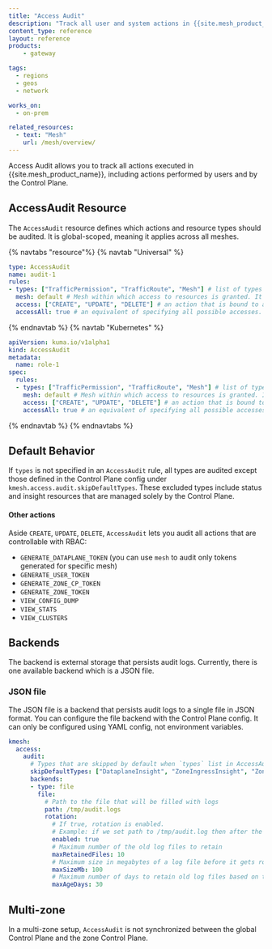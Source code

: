 ```yaml
---
title: "Access Audit"
description: "Track all user and system actions in {{site.mesh_product_name}} using the AccessAudit resource and configurable backends"
content_type: reference
layout: reference
products:
    - gateway

tags:
  - regions
  - geos
  - network

works_on:
  - on-prem

related_resources:
  - text: "Mesh"
    url: /mesh/overview/
---
```

Access Audit allows you to track all actions executed in {{site.mesh_product_name}}, including actions performed by users and by the Control Plane.

## AccessAudit Resource

The `AccessAudit` resource defines which actions and resource types should be audited. It is global-scoped, meaning it applies across all meshes.

{% navtabs "resource"%}
{% navtab "Universal" %}
```yaml
type: AccessAudit
name: audit-1
rules:
- types: ["TrafficPermission", "TrafficRoute", "Mesh"] # list of types which should be audited. If empty, then default types are audited (see "Default types" below).
  mesh: default # Mesh within which access to resources is granted. It can only be used with the Mesh-scoped resources and Mesh itself. If empty, resources from all meshes will be audited.
  access: ["CREATE", "UPDATE", "DELETE"] # an action that is bound to a type.
  accessAll: true # an equivalent of specifying all possible accesses. Either access or access all can be specified.
```
{% endnavtab %} 
{% navtab "Kubernetes" %}

```yaml
apiVersion: kuma.io/v1alpha1
kind: AccessAudit
metadata:
  name: role-1
spec:
  rules:
  - types: ["TrafficPermission", "TrafficRoute", "Mesh"] # list of types which should be audited. If empty, then all resources will be audited.
    mesh: default # Mesh within which access to resources is granted. It can only be used with the Mesh-scoped resources and Mesh itself. If empty, resources from all meshes will be audited.
    access: ["CREATE", "UPDATE", "DELETE"] # an action that is bound to a type.
    accessAll: true # an equivalent of specifying all possible accesses. Either access or access all can be specified.
```
{% endnavtab %} 
{% endnavtabs %} 
## Default Behavior
If `types` is not specified in an `AccessAudit` rule, all types are audited except those defined in the Control Plane config under `kmesh.access.audit.skipDefaultTypes`. These excluded types include status and insight resources that are managed solely by the Control Plane.


#### Other actions

Aside `CREATE`, `UPDATE`, `DELETE`, `AccessAudit` lets you audit all actions that are controllable with RBAC:
* `GENERATE_DATAPLANE_TOKEN` (you can use `mesh` to audit only tokens generated for specific mesh)
* `GENERATE_USER_TOKEN`
* `GENERATE_ZONE_CP_TOKEN`
* `GENERATE_ZONE_TOKEN`
* `VIEW_CONFIG_DUMP`
* `VIEW_STATS`
* `VIEW_CLUSTERS`



## Backends

The backend is external storage that persists audit logs. Currently, there is one available backend which is a JSON file.

### JSON file

The JSON file is a backend that persists audit logs to a single file in JSON format.
You can configure the file backend with the Control Plane config.
It can only be configured using YAML config, not environment variables.

```yaml
kmesh:
  access:
    audit:
      # Types that are skipped by default when `types` list in AccessAudit resource is empty
      skipDefaultTypes: ["DataplaneInsight", "ZoneIngressInsight", "ZoneEgressInsight", "ZoneInsight", "ServiceInsight", "MeshInsight"]
      backends:
      - type: file
        file:
          # Path to the file that will be filled with logs
          path: /tmp/audit.logs
          rotation:
            # If true, rotation is enabled.
            # Example: if we set path to /tmp/audit.log then after the file is rotated we will have /tmp/audit-2021-06-07T09-15-18.265.log
            enabled: true
            # Maximum number of the old log files to retain
            maxRetainedFiles: 10
            # Maximum size in megabytes of a log file before it gets rotated
            maxSizeMb: 100
            # Maximum number of days to retain old log files based on the timestamp encoded in their filename
            maxAgeDays: 30
```

## Multi-zone

In a multi-zone setup, `AccessAudit` is not synchronized between the global Control Plane and the zone Control Plane.